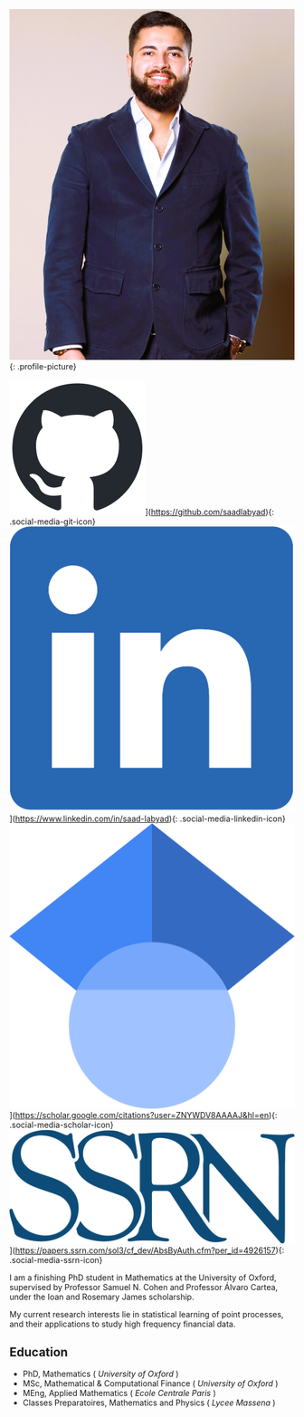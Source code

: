 ![Profile Picture](assets/img/saad_labyad_profile.jpg){: .profile-picture}

![GitHub Picture](assets/img/github-mark.png)](https://github.com/saadlabyad){: .social-media-git-icon}
![LinkedIn Picture](assets/img/LI-In-Bug.png)](https://www.linkedin.com/in/saad-labyad){: .social-media-linkedin-icon}
![Google Scholar Picture](assets/img/Google_Scholar_logo.svg)](https://scholar.google.com/citations?user=ZNYWDV8AAAAJ&hl=en){: .social-media-scholar-icon}
![SSRN Picture](assets/img/SSRN_Logo.svg)](https://papers.ssrn.com/sol3/cf_dev/AbsByAuth.cfm?per_id=4926157){: .social-media-ssrn-icon}

I am a finishing PhD student in Mathematics at the University of Oxford, supervised by Professor Samuel N. Cohen and Professor Álvaro Cartea, under the Ioan and Rosemary James scholarship.

My current research interests lie in statistical learning of point processes, and their applications to study high frequency financial data.

## Education
- PhD, Mathematics ( _University of Oxford_ )
- MSc, Mathematical & Computational Finance ( _University of Oxford_ )
- MEng, Applied Mathematics ( _Ecole Centrale Paris_ )
- Classes Preparatoires, Mathematics and Physics ( _Lycee Massena_ )
